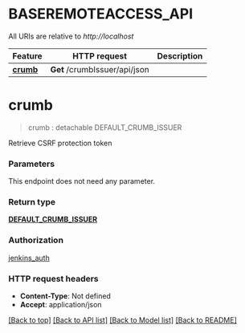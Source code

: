 # BASEREMOTEACCESS_API

All URIs are relative to *http://localhost*

Feature | HTTP request | Description
------------- | ------------- | -------------
[**crumb**](BASEREMOTEACCESS_API.md#crumb) | **Get** /crumbIssuer/api/json | 


# **crumb**
> crumb : detachable DEFAULT_CRUMB_ISSUER
	



Retrieve CSRF protection token


### Parameters
This endpoint does not need any parameter.

### Return type

[**DEFAULT_CRUMB_ISSUER**](DefaultCrumbIssuer.md)

### Authorization

[jenkins_auth](../README.md#jenkins_auth)

### HTTP request headers

 - **Content-Type**: Not defined
 - **Accept**: application/json

[[Back to top]](#) [[Back to API list]](../README.md#documentation-for-api-endpoints) [[Back to Model list]](../README.md#documentation-for-models) [[Back to README]](../README.md)


